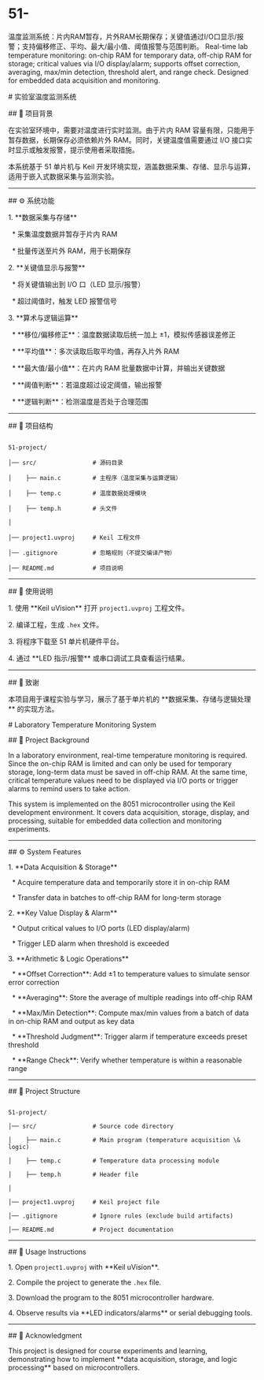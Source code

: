 # 51-

温度监测系统：片内RAM暂存，片外RAM长期保存；关键值通过I/O口显示/报警；支持偏移修正、平均、最大/最小值、阈值报警与范围判断。  Real-time lab temperature monitoring: on-chip RAM for temporary data, off-chip RAM for storage; critical values via I/O display/alarm; supports offset correction, averaging, max/min detection, threshold alert, and range check. Designed for embedded data acquisition and monitoring.



\# 实验室温度监测系统



\## 📌 项目背景



在实验室环境中，需要对温度进行实时监测。由于片内 RAM 容量有限，只能用于暂存数据，长期保存必须依赖片外 RAM。同时，关键温度值需要通过 I/O 接口实时显示或触发报警，提示使用者采取措施。



本系统基于 51 单片机与 Keil 开发环境实现，涵盖数据采集、存储、显示与运算，适用于嵌入式数据采集与监测实验。



---



\## ⚙️ 系统功能



1\. \*\*数据采集与存储\*\*



&nbsp;  \* 采集温度数据并暂存于片内 RAM

&nbsp;  \* 批量传送至片外 RAM，用于长期保存



2\. \*\*关键值显示与报警\*\*



&nbsp;  \* 将关键值输出到 I/O 口（LED 显示/报警）

&nbsp;  \* 超过阈值时，触发 LED 报警信号



3\. \*\*算术与逻辑运算\*\*



&nbsp;  \* \*\*移位/偏移修正\*\*：温度数据读取后统一加上 ±1，模拟传感器误差修正

&nbsp;  \* \*\*平均值\*\*：多次读取后取平均值，再存入片外 RAM

&nbsp;  \* \*\*最大值/最小值\*\*：在片内 RAM 批量数据中计算，并输出关键数据

&nbsp;  \* \*\*阈值判断\*\*：若温度超过设定阈值，输出报警

&nbsp;  \* \*\*逻辑判断\*\*：检测温度是否处于合理范围



---



\## 📂 项目结构



```

51-project/

│── src/                # 源码目录

│    ├── main.c         # 主程序（温度采集与运算逻辑）

│    ├── temp.c         # 温度数据处理模块

│    ├── temp.h         # 头文件

│

│── project1.uvproj     # Keil 工程文件

│── .gitignore          # 忽略规则（不提交编译产物）

│── README.md           # 项目说明

```



---



\## 🚀 使用说明



1\. 使用 \*\*Keil uVision\*\* 打开 `project1.uvproj` 工程文件。

2\. 编译工程，生成 `.hex` 文件。

3\. 将程序下载至 51 单片机硬件平台。

4\. 通过 \*\*LED 指示/报警\*\* 或串口调试工具查看运行结果。



---



\## 📖 致谢



本项目用于课程实验与学习，展示了基于单片机的 \*\*数据采集、存储与逻辑处理\*\* 的实现方法。



\# Laboratory Temperature Monitoring System



\## 📌 Project Background



In a laboratory environment, real-time temperature monitoring is required. Since the on-chip RAM is limited and can only be used for temporary storage, long-term data must be saved in off-chip RAM. At the same time, critical temperature values need to be displayed via I/O ports or trigger alarms to remind users to take action.



This system is implemented on the 8051 microcontroller using the Keil development environment. It covers data acquisition, storage, display, and processing, suitable for embedded data collection and monitoring experiments.



---



\## ⚙️ System Features



1\. \*\*Data Acquisition \& Storage\*\*



&nbsp;  \* Acquire temperature data and temporarily store it in on-chip RAM

&nbsp;  \* Transfer data in batches to off-chip RAM for long-term storage



2\. \*\*Key Value Display \& Alarm\*\*



&nbsp;  \* Output critical values to I/O ports (LED display/alarm)

&nbsp;  \* Trigger LED alarm when threshold is exceeded



3\. \*\*Arithmetic \& Logic Operations\*\*



&nbsp;  \* \*\*Offset Correction\*\*: Add ±1 to temperature values to simulate sensor error correction

&nbsp;  \* \*\*Averaging\*\*: Store the average of multiple readings into off-chip RAM

&nbsp;  \* \*\*Max/Min Detection\*\*: Compute max/min values from a batch of data in on-chip RAM and output as key data

&nbsp;  \* \*\*Threshold Judgment\*\*: Trigger alarm if temperature exceeds preset threshold

&nbsp;  \* \*\*Range Check\*\*: Verify whether temperature is within a reasonable range



---



\## 📂 Project Structure



```

51-project/

│── src/                # Source code directory

│    ├── main.c         # Main program (temperature acquisition \& logic)

│    ├── temp.c         # Temperature data processing module

│    ├── temp.h         # Header file

│

│── project1.uvproj     # Keil project file

│── .gitignore          # Ignore rules (exclude build artifacts)

│── README.md           # Project documentation

```



---



\## 🚀 Usage Instructions



1\. Open `project1.uvproj` with \*\*Keil uVision\*\*.

2\. Compile the project to generate the `.hex` file.

3\. Download the program to the 8051 microcontroller hardware.

4\. Observe results via \*\*LED indicators/alarms\*\* or serial debugging tools.



---



\## 📖 Acknowledgment



This project is designed for course experiments and learning, demonstrating how to implement \*\*data acquisition, storage, and logic processing\*\* based on microcontrollers.





